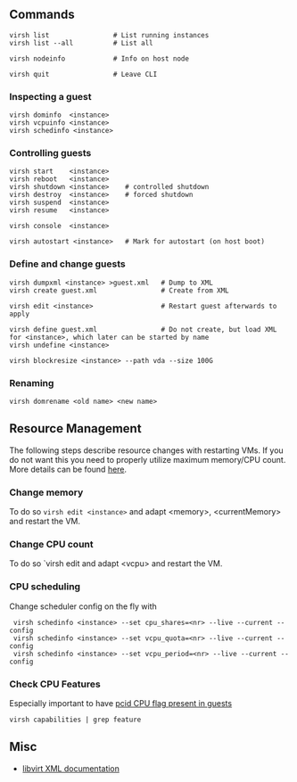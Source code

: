 ## Commands

    virsh list                # List running instances
    virsh list --all          # List all
    
    virsh nodeinfo            # Info on host node
    
    virsh quit                # Leave CLI

### Inspecting a guest
    
    virsh dominfo  <instance>
    virsh vcpuinfo <instance>
    virsh schedinfo <instance>

### Controlling guests

    virsh start    <instance>
    virsh reboot   <instance>
    virsh shutdown <instance>    # controlled shutdown
    virsh destroy  <instance>    # forced shutdown
    virsh suspend  <instance>
    virsh resume   <instance>

    virsh console  <instance>
    
    virsh autostart <instance>   # Mark for autostart (on host boot)

### Define and change guests

    virsh dumpxml <instance> >guest.xml   # Dump to XML
    virsh create guest.xml                # Create from XML
    
    virsh edit <instance>                 # Restart guest afterwards to apply
    
    virsh define guest.xml                # Do not create, but load XML for <instance>, which later can be started by name
    virsh undefine <instance>

    virsh blockresize <instance> --path vda --size 100G

### Renaming 

    virsh domrename <old name> <new name>
    
## Resource Management

The following steps describe resource changes with restarting VMs. If you do not want this
you need to properly utilize maximum memory/CPU count. More details can be found [here](https://serverfault.com/questions/403561/change-amount-of-ram-and-cpu-cores-in-kvm).

### Change memory

To do so `virsh edit <instance>` and adapt &lt;memory>, &lt;currentMemory> and restart the VM.

### Change CPU count

To do so `virsh edit <instance> and adapt &lt;vcpu> and restart the VM.

### CPU scheduling

Change scheduler config on the fly with

     virsh schedinfo <instance> --set cpu_shares=<nr> --live --current --config
     virsh schedinfo <instance> --set vcpu_quota=<nr> --live --current --config
     virsh schedinfo <instance> --set vcpu_period=<nr> --live --current --config

### Check CPU Features

Especially important to have [pcid CPU flag present in guests](https://groups.google.com/forum/m/#!topic/mechanical-sympathy/L9mHTbeQLNU)

    virsh capabilities | grep feature

## Misc

-   [libvirt XML documentation](http://libvirt.org/format.html)

